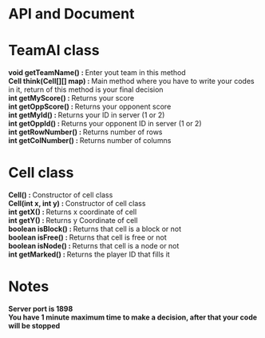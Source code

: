 # <b>API and Document</b>

# TeamAI class
<b>void getTeamName() : </b>  Enter yout team in this method
<br>
<b>Cell think(Cell[][] map) : </b> Main method where you have to write your codes in it, return of this method is your final decision
<br>
<b>int getMyScore() : </b> Returns your score
<br>
<b>int getOppScore() : </b> Returns your opponent score
<br>
<b>int getMyId() : </b> Returns your ID in server (1 or 2)
<br>
<b>int getOppId() : </b> Returns your opponent ID in server (1 or 2)
<br>
<b>int getRowNumber() : </b> Returns number of rows
<br>
<b>int getColNumber() : </b> Returns number of columns

# Cell class
<b>Cell() : </b> Constructor of cell class
<br>
<b>Cell(int x, int y) : </b> Constructor of cell class
<br>
<b>int getX() : </b> Returns x coordinate of cell
<br>
<b>int getY() : </b> Returns y Coordinate of cell
<br>
<b>boolean isBlock() : </b> Returns that cell is a block or not
<br>
<b>boolean isFree() : </b> Returns that cell is free or not
<br>
<b>boolean isNode() : </b> Returns that cell is a node or not
<br>
<b>int getMarked() : </b> Returns the player ID that fills it

# Notes
<b>Server port is 1898</b>
<br>
<b>You have 1 minute maximum time to make a decision, after that your code will be stopped</b>
